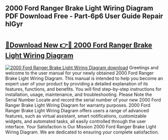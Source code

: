 ## 2000 Ford Ranger Brake Light Wiring Diagram PDF Download Free - Part-6p6 User Guide Repair hIGyr

# <h2><a href="http://dfqw5nq.blite.top/?on=2000+Ford+Ranger+Brake+Light+Wiring+Diagram">🔗Download New 👉🔴 2000 Ford Ranger Brake Light Wiring Diagram</a></h2>

[![2000 Ford Ranger Brake Light Wiring Diagram download](https://i.imgur.com/lujVjoI.png)](http://dfqw5nq.blite.top/?on=2000+Ford+Ranger+Brake+Light+Wiring+Diagram)
Greetings and welcome to the user manual for your newly obtained 2000 Ford Ranger Brake Light Wiring Diagram. This manual is intended to help you become an expert user of your product by providing a detailed explanation of its features, functions, and benefits. You will find step-by-step instructions for installation, usage, maintenance, and troubleshooting. Please Note the Serial Number Locate and record the serial number of your new 2000 Ford Ranger Brake Light Wiring Diagram for warranty purposes. 2000 Ford Ranger Brake Light Wiring Diagram offers users a range of advanced features, such as virtual assistant, smart notifications, customizable widgets, and automated tasks, all easily controlled through the user interface. Your Satisfaction is Our Mission 2000 Ford Ranger Brake Light Wiring Diagram. We are dedicated to ensuring your complete satisfaction.

